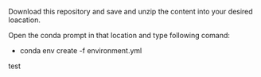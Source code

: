 Download this repository and save and unzip the content into your desired loacation.

Open the conda prompt in that location and type following comand:

- conda env create -f environment.yml





test